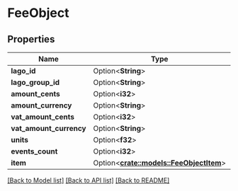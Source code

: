 # FeeObject

## Properties

Name | Type | Description | Notes
------------ | ------------- | ------------- | -------------
**lago_id** | Option<**String**> |  | [optional]
**lago_group_id** | Option<**String**> |  | [optional]
**amount_cents** | Option<**i32**> |  | [optional]
**amount_currency** | Option<**String**> |  | [optional]
**vat_amount_cents** | Option<**i32**> |  | [optional]
**vat_amount_currency** | Option<**String**> |  | [optional]
**units** | Option<**f32**> |  | [optional]
**events_count** | Option<**i32**> |  | [optional]
**item** | Option<[**crate::models::FeeObjectItem**](FeeObject_item.md)> |  | [optional]

[[Back to Model list]](../README.md#documentation-for-models) [[Back to API list]](../README.md#documentation-for-api-endpoints) [[Back to README]](../README.md)


